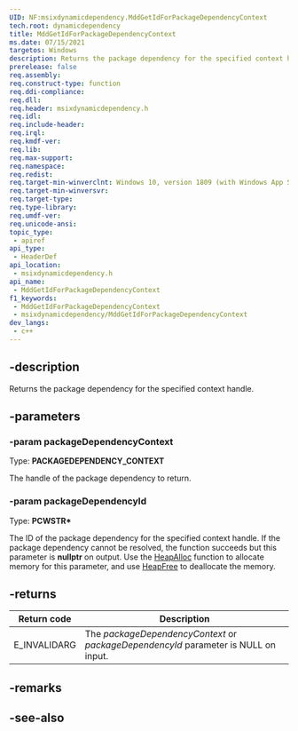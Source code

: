 ```yaml
---
UID: NF:msixdynamicdependency.MddGetIdForPackageDependencyContext
tech.root: dynamicdependency
title: MddGetIdForPackageDependencyContext
ms.date: 07/15/2021 
targetos: Windows
description: Returns the package dependency for the specified context handle.
prerelease: false
req.assembly: 
req.construct-type: function
req.ddi-compliance: 
req.dll: 
req.header: msixdynamicdependency.h
req.idl: 
req.include-header: 
req.irql: 
req.kmdf-ver: 
req.lib: 
req.max-support: 
req.namespace: 
req.redist: 
req.target-min-winverclnt: Windows 10, version 1809 (with Windows App SDK 1.0 Preview 1 or later)
req.target-min-winversvr: 
req.target-type: 
req.type-library: 
req.umdf-ver: 
req.unicode-ansi: 
topic_type:
 - apiref
api_type:
 - HeaderDef
api_location:
 - msixdynamicdependency.h
api_name:
 - MddGetIdForPackageDependencyContext
f1_keywords:
 - MddGetIdForPackageDependencyContext
 - msixdynamicdependency/MddGetIdForPackageDependencyContext
dev_langs:
 - c++
---
```


## -description

Returns the package dependency for the specified context handle.

## -parameters

### -param packageDependencyContext

Type: **PACKAGEDEPENDENCY_CONTEXT**

The handle of the package dependency to return.

### -param packageDependencyId

Type: **PCWSTR\***

The ID of the package dependency for the specified context handle. If the package dependency cannot be resolved, the function succeeds but this parameter is **nullptr** on output. Use the [HeapAlloc](/windows/win32/api/heapapi/nf-heapapi-heapalloc) function to allocate memory for this parameter, and use [HeapFree](/windows/win32/api/heapapi/nf-heapapi-heapfree) to deallocate the memory.

## -returns

| Return code | Description |
|-------------|-------------|
| E_INVALIDARG | The *packageDependencyContext* or *packageDependencyId* parameter is NULL on input. |

## -remarks

## -see-also
